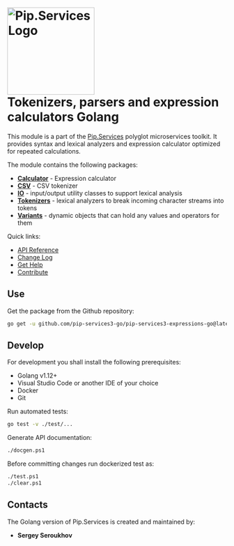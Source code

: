 # <img src="https://uploads-ssl.webflow.com/5ea5d3315186cf5ec60c3ee4/5edf1c94ce4c859f2b188094_logo.svg" alt="Pip.Services Logo" width="200"> <br/> Tokenizers, parsers and expression calculators Golang

This module is a part of the [Pip.Services](http://pip.services.org) polyglot microservices toolkit.
It provides syntax and lexical analyzers and expression calculator optimized for repeated calculations.

The module contains the following packages:
- [**Calculator**](https://godoc.org/github.com/pip-services3-go/pip-services3-expressions-go/calculator) - Expression calculator
- [**CSV**](https://godoc.org/github.com/pip-services3-go/pip-services3-expressions-go/csv) - CSV tokenizer
- [**IO**](https://godoc.org/github.com/pip-services3-go/pip-services3-expressions-go/io) - input/output utility classes to support lexical analysis
- [**Tokenizers**](https://godoc.org/github.com/pip-services3-go/pip-services3-expressions-go/tokenizers) - lexical analyzers to break incoming character streams into tokens
- [**Variants**](https://godoc.org/github.com/pip-services3-go/pip-services3-expressions-go/variants) - dynamic objects that can hold any values and operators for them

<a name="links"></a> Quick links:

* [API Reference](https://godoc.org/github.com/pip-services3-go/pip-services3-expressions-go/)
* [Change Log](CHANGELOG.md)
* [Get Help](https://www.pipservices.org/community/help)
* [Contribute](https://www.pipservices.org/community/contribute)

## Use

Get the package from the Github repository:
```bash
go get -u github.com/pip-services3-go/pip-services3-expressions-go@latest
```

## Develop

For development you shall install the following prerequisites:
* Golang v1.12+
* Visual Studio Code or another IDE of your choice
* Docker
* Git

Run automated tests:
```bash
go test -v ./test/...
```

Generate API documentation:
```bash
./docgen.ps1
```

Before committing changes run dockerized test as:
```bash
./test.ps1
./clear.ps1
```

## Contacts

The Golang version of Pip.Services is created and maintained by:
- **Sergey Seroukhov**
